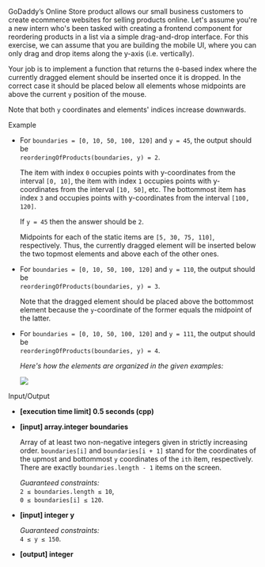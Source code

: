 
GoDaddy’s Online Store product allows our small business customers to create ecommerce websites for selling products online. Let's assume you're a new intern who's been tasked with creating a frontend component for reordering products in a list via a simple drag-and-drop interface. For this exercise, we can assume that you are building the mobile UI, where you can only drag and drop items along the y-axis (i.e. vertically).

Your job is to implement a function that returns the  `0`-based index where the currently dragged element should be inserted once it is dropped. In the correct case it should be placed below all elements whose midpoints are above the current  `y`  position of the mouse.

Note that both  `y`  coordinates and elements' indices increase downwards.

Example

-   For  `boundaries = [0, 10, 50, 100, 120]`  and  `y = 45`, the output should be  
    `reorderingOfProducts(boundaries, y) = 2`.
    
    The item with index  `0`  occupies points with y-coordinates from the interval  `[0, 10]`, the item with index  `1`  occupies points with y-coordinates from the interval  `[10, 50]`, etc. The bottommost item has index  `3`  and occupies points with y-coordinates from the interval  `[100, 120]`.
    
    If  `y = 45`  then the answer should be  `2`.
    
    Midpoints for each of the static items are  `[5, 30, 75, 110]`, respectively. Thus, the currently dragged element will be inserted below the two topmost elements and above each of the other ones.
    
-   For  `boundaries = [0, 10, 50, 100, 120]`  and  `y = 110`, the output should be  
    `reorderingOfProducts(boundaries, y) = 3`.
    
    Note that the dragged element should be placed above the bottommost element because the  `y`-coordinate of the former equals the midpoint of the latter.
    
-   For  `boundaries = [0, 10, 50, 100, 120]`  and  `y = 111`, the output should be  
    `reorderingOfProducts(boundaries, y) = 4`.
    
    _Here's how the elements are organized in the given examples:_
    
    ![](https://codesignal.s3.amazonaws.com/tasks/reorderingOfProducts/img/example.png?_tm=1582084511536)
    

Input/Output

-   **[execution time limit] 0.5 seconds (cpp)**
    
-   **[input] array.integer boundaries**
    
    Array of at least two non-negative integers given in strictly increasing order.  `boundaries[i]`  and  `boundaries[i + 1]`  stand for the coordinates of the upmost and bottommost  `y`  coordinates of the  `ith`  item, respectively. There are exactly  `boundaries.length - 1`  items on the screen.
    
    _Guaranteed constraints:_  
    `2 ≤ boundaries.length ≤ 10`,  
    `0 ≤ boundaries[i] ≤ 120`.
    
-   **[input] integer y**
    
    _Guaranteed constraints:_  
    `4 ≤ y ≤ 150`.
    
-   **[output] integer**
